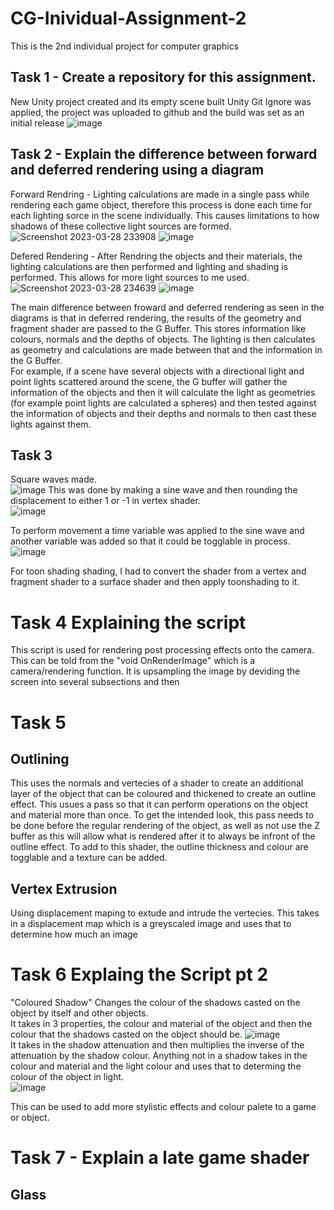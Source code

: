 # CG-Inividual-Assignment-2
This is the 2nd individual project for computer graphics

## Task 1 - Create a repository for this assignment.
New Unity project created and its empty scene built
Unity Git Ignore was applied, the project was uploaded to github and the build was set as an initial release
![image](https://user-images.githubusercontent.com/69608587/228288800-05c72d48-4e46-41fa-bc52-0e2df3fc5967.png)


## Task 2 - Explain the difference between forward and deferred rendering using a diagram 
Forward Rendring - Lighting calculations are made in a single pass while rendering each game object, therefore this process is done each time for each lighting sorce in the scene individually.  This causes limitations to how shadows of these collective light sources are formed.  
![Screenshot 2023-03-28 233908](https://user-images.githubusercontent.com/69608587/228422201-fa3c3537-a2c9-43f2-8e11-8e5a7c8db354.png)
![image](https://user-images.githubusercontent.com/69608587/228627913-922fb248-d88c-41a4-874c-8d9efd7a8053.png)


Defered Rendering - After Rendring the objects and their materials, the lighting calculations are then performed and lighting and shading is performed.  This allows for more light sources to me used.  
![Screenshot 2023-03-28 234639](https://user-images.githubusercontent.com/69608587/228422320-b1e07af7-2b76-413e-99cc-3a4ad6267e78.png)
![image](https://user-images.githubusercontent.com/69608587/228629166-c4226187-ce5a-45b4-935c-a7c212885f83.png)


The main difference between froward and deferred rendering as seen in the diagrams is that in deferred rendering, the results of the geometry and fragment shader are passed to the G Buffer.  This stores information like colours, normals and the depths of objects.  The lighting is then calculates as geometry and calculations are made between that and the information in the G Buffer.  
For example, if a scene have several objects with a directional light and point lights scattered around the scene, the G buffer will gather the information of the objects and then it will calculate the light as geometries (for example point lights are calculated a spheres) and then tested against the information of objects and their depths and normals to then cast these lights against them. 


## Task 3

Square waves made.  
![image](https://user-images.githubusercontent.com/69608587/228322062-8aeac6b5-a8a0-4922-8fe4-dae380accd44.png)
This was done by making a sine wave and then rounding the displacement to either 1 or -1 in vertex shader.  
![image](https://user-images.githubusercontent.com/69608587/228322420-072e5696-4c44-461a-b355-de3a099b4b0e.png)

To perform movement a time variable was applied to the sine wave and another variable was added so that it could be togglable in process.
![image](https://user-images.githubusercontent.com/69608587/228428271-f8e29015-60c3-4ace-93ae-7f1652df7468.png)

For toon shading shading, I had to convert the shader from a vertex and fragment shader to a surface shader and then apply toonshading to it. 


# Task 4 Explaining the script
This script is used for rendering post processing effects onto the camera.  This can be told from the "void OnRenderImage" which is a camera/rendering function. It is upsampling the image by deviding the screen into several subsections and then 



# Task 5
## Outlining
This uses the normals and vertecies of a shader to create an additional layer of the object that can be coloured and thickened to create an outline effect.  This usues a pass so that it can perform operations on the object and material more than once.  To get the intended look, this pass needs to be done before the regular rendering of the object, as well as not use the Z buffer as this will allow what is rendered after it to always be infront of the outline effect. To add to this shader, the outline thickness and colour are togglable and a texture can be added. 

## Vertex Extrusion
Using displacement maping to extude and intrude the vertecies.  This takes in a displacement map which is a greyscaled image and uses that to determine how much an image 


# Task 6 Explaing the Script pt 2
"Coloured Shadow" Changes the colour of the shadows casted on the object by itself and other objects.  
It takes in 3 properties, the colour and material of the object and then the colour that the shadows casted on the object should be. 
![image](https://user-images.githubusercontent.com/69608587/228305351-82b46bd8-1881-430e-a53f-05c9dec8701a.png)  
It takes in the shadow attenuation and then multiplies the inverse of the attenuation by the shadow colour. Anything not in a shadow takes in the colour and material and the light colour and uses that to determing the colour of the object in light.   
![image](https://user-images.githubusercontent.com/69608587/228314813-59d4934f-d7e5-436c-9cda-d1429c5f011c.png)  

This can be used to add more stylistic effects and colour palete to a game or object. 

# Task 7 - Explain a late game shader
## Glass 


